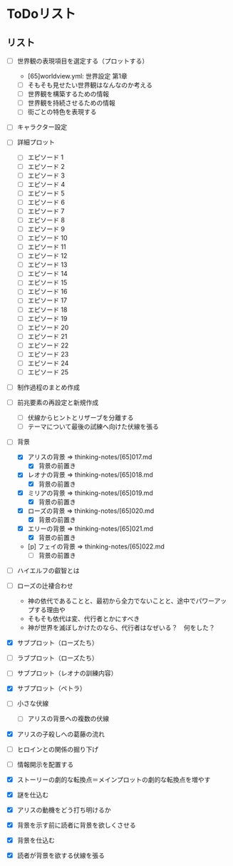 # ToDoリスト
## リスト
- [ ] 世界観の表現項目を選定する（プロットする）
  - [65]worldview.yml: 世界設定 第1章
  - [ ] そもそも見せたい世界観はなんなのか考える
  - [ ] 世界観を構築するための情報
  - [ ] 世界観を持続させるための情報
  - [ ] 街ごとの特色を表現する
- [ ] キャラクター設定
- [ ] 詳細プロット
  - [ ] エピソード 1
  - [ ] エピソード 2
  - [ ] エピソード 3
  - [ ] エピソード 4
  - [ ] エピソード 5
  - [ ] エピソード 6
  - [ ] エピソード 7
  - [ ] エピソード 8
  - [ ] エピソード 9
  - [ ] エピソード 10
  - [ ] エピソード 11
  - [ ] エピソード 12
  - [ ] エピソード 13
  - [ ] エピソード 14
  - [ ] エピソード 15
  - [ ] エピソード 16
  - [ ] エピソード 17
  - [ ] エピソード 18
  - [ ] エピソード 19
  - [ ] エピソード 20
  - [ ] エピソード 21
  - [ ] エピソード 22
  - [ ] エピソード 23
  - [ ] エピソード 24
  - [ ] エピソード 25
- [ ] 制作過程のまとめ作成
- [ ] 前兆要素の再設定と新規作成
  - [ ] 伏線からヒントとリザーブを分離する
  - [ ] テーマについて最後の試練へ向けた伏線を張る
- [ ] 背景
  - [x] アリスの背景 => thinking-notes/[65]017.md
    - [x] 背景の前置き
  - [x] レオナの背景 => thinking-notes/[65]018.md
    - [x] 背景の前置き
  - [x] ミリアの背景 => thinking-notes/[65]019.md
    - [x] 背景の前置き
  - [x] ローズの背景 => thinking-notes/[65]020.md
    - [x] 背景の前置き
  - [x] エリーの背景 => thinking-notes/[65]021.md
    - [x] 背景の前置き
  - [p] フェイの背景 => thinking-notes/[65]022.md
    - [ ] 背景の前置き
- [ ] ハイエルフの叡智とは
- [ ] ローズの辻褄合わせ
  - 神の依代であることと、最初から全力でないことと、途中でパワーアップする理由や
  - そもそも依代は変、代行者とかにすべき
  - 神が世界を滅ぼしかけたのなら、代行者はなぜいる？　何をした？
- [x] サブプロット（ローズたち）
- [ ] ラブプロット（ローズたち）
- [ ] サブプロット（レオナの訓練内容）
- [x] サブプロット（ペトラ）
- [ ] 小さな伏線
  - [ ] アリスの背景への複数の伏線
- [x] アリスの子殺しへの葛藤の流れ
- [ ] ヒロインとの関係の掘り下げ
- [ ] 情報開示を配置する
- [x] ストーリーの劇的な転換点＝メインプロットの劇的な転換点を増やす
- [x] 謎を仕込む
- [x] アリスの動機をどう打ち明けるか
- [x] 背景を示す前に読者に背景を欲しくさせる
- [x] 背景を仕込む
- [x] 読者が背景を欲する伏線を張る


